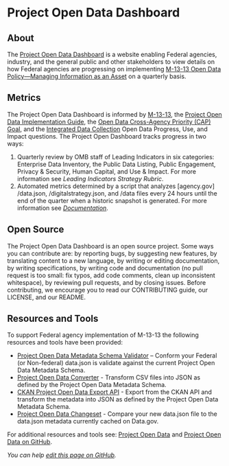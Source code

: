 
# Project Open Data Dashboard

## About

The [Project Open Data Dashboard](http://labs.data.gov/dashboard/offices) is a website enabling Federal agencies, industry, and the general public and other stakeholders to view details on how Federal agencies are progressing on implementing [M-13-13 Open Data Policy—Managing Information as an Asset](https://project-open-data.cio.gov/policy-memo/) on a quarterly basis. 

## Metrics 

The Project Open Data Dashboard is informed by [M-13-13](https://project-open-data.cio.gov/policy-memo/), the [Project Open Data Implementation Guide](https://project-open-data.cio.gov/implementation-guide/), the [Open Data Cross-Agency Priority (CAP) Goal](http://www.performance.gov/node/3396/view?view=public#overview), and the [Integrated Data Collection](https://www.whitehouse.gov/sites/default/files/omb/memoranda/2013/m-13-09.pdf) Open Data Progress, Use, and Impact questions. The Project Open Dashboard tracks progress in two ways:
 1.	Quarterly review by OMB staff of Leading Indicators in six categories: Enterprise Data Inventory, the Public Data Listing, Public Engagement, Privacy & Security, Human Capital, and Use & Impact. For more information see _Leading Indicators Strategy Rubric_.
 2.	Automated metrics determined by a script that analyzes [agency.gov] /data.json, /digitalstrategy.json, and /data files every 24 hours until the end of the quarter when a historic snapshot is generated. For more information see _[Documentation](./main)_. 

## Open Source 
The Project Open Data Dashboard is an open source project. Some ways you can contribute are: by reporting bugs, by suggesting new features, by translating content to a new language, by writing or editing documentation, by writing specifications, by writing code and documentation (no pull request is too small: fix typos, add code comments, clean up inconsistent whitespace), by reviewing pull requests, and by closing issues. Before contributing, we encourage you to read our CONTRIBUTING guide, our LICENSE, and our README.

## Resources and Tools 
To support Federal agency implementation of M-13-13 the following resources and tools have been provided:   
* [Project Open Data Metadata Schema Validator](../validate) – Conform your Federal (or Non-federal) data.json is validate against the current Project Open Data Metadata Schema.  
* [Project Open Data Converter](../datagov/csv_to_json) - Transform CSV files into JSON as defined by the Project Open Data Metadata Schema.  
* [CKAN Project Open Data Export API](../export) - Export from the CKAN API and transform the metadata into JSON as defined by the Project Open Data Metadata Schema.  
* [Project Open Data Changeset](../changeset) - Compare your new data.json file to the data.json metadata currently cached on Data.gov.   

For additional resources and tools see: [Project Open Data](https://project-open-data.cio.gov/) and [Project Open Data on GitHub](https://github.com/project-open-data). 

_You can help [edit this page on GitHub](https://github.com/project-open-data/project-open-data-dashboard/edit/master/documentation/about.md)._ 
